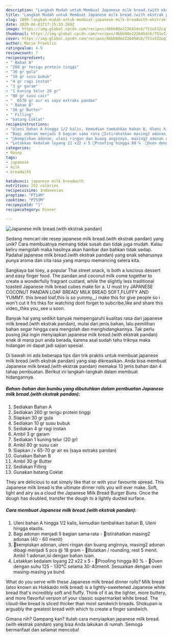```yaml
---
description: "Langkah Mudah untuk Membuat Japanese milk bread.(with ekstrak pandan) yang Menggugah Selera"
title: "Langkah Mudah untuk Membuat Japanese milk bread.(with ekstrak pandan) yang Menggugah Selera"
slug: 1896-langkah-mudah-untuk-membuat-japanese-milk-breadwith-ekstrak-pandan-yang-menggugah-selera
date: 2020-06-01T17:15:33.269Z
image: https://img-global.cpcdn.com/recipes/4bbb88e222645dc6/751x532cq70/japanese-milk-breadwith-ekstrak-pandan-foto-resep-utama.jpg
thumbnail: https://img-global.cpcdn.com/recipes/4bbb88e222645dc6/751x532cq70/japanese-milk-breadwith-ekstrak-pandan-foto-resep-utama.jpg
cover: https://img-global.cpcdn.com/recipes/4bbb88e222645dc6/751x532cq70/japanese-milk-breadwith-ekstrak-pandan-foto-resep-utama.jpg
author: Marie Franklin
ratingvalue: 4.9
reviewcount: 7
recipeingredient:
- " Bahan A"
- "260 gr terigu protein tinggi"
- "30 gr gula"
- "10 gr susu bubuk"
- "4 gr ragi instan"
- "3 gr garam"
- "1 kuning telur 20 gr"
- "80 gr susu cair"
- "  6570 gr air es saya extraks pandan"
- " Bahan B"
- "30 gr Butter"
- " Filling"
- "batang Coklat"
recipeinstructions:
- "Uleni bahan A hingga 1/2 kalis, kemudian tambahkan bahan B, Uleni hingga elastis."
- "Bagi adonan menjadi 5 bagian sama rata 🍞Istirahatkan masing2 adonan (40 - 60 menit)"
- "🍞kempiskan adonan, uleni ringan dan buang anginnya, masing2 adonan dibagi menjadi 5 pcs @ 18 gram  🍞Bulatkan / rounding, rest 5 menit. Ambil 1 adonan,isi dengan bahan isian."
- "Letakkan kedalam loyang 22 x22 x 5 🍞Proofing hingga 80 %  🍞Oven dengan suhu 125 - 130°C selama 30-40menit. Sesuaikan dengan oven masing-masing ya bund."
categories:
- Resep
tags:
- japanese
- milk
- breadwith

katakunci: japanese milk breadwith 
nutrition: 252 calories
recipecuisine: Indonesian
preptime: "PT14M"
cooktime: "PT53M"
recipeyield: "1"
recipecategory: Dinner

---
```



![Japanese milk bread.(with ekstrak pandan)](https://img-global.cpcdn.com/recipes/4bbb88e222645dc6/751x532cq70/japanese-milk-breadwith-ekstrak-pandan-foto-resep-utama.jpg)

Sedang mencari ide resep japanese milk bread.(with ekstrak pandan) yang unik? Cara membuatnya memang tidak susah dan tidak juga mudah. Kalau keliru mengolah maka hasilnya akan hambar dan bahkan tidak sedap. Padahal japanese milk bread.(with ekstrak pandan) yang enak seharusnya punya aroma dan cita rasa yang mampu memancing selera kita.

Sangkaya bai toey, a popular Thai street snack, is both a luscious dessert and easy finger food. The pandan and coconut milk come together to create a wonderfully fragrant custard, while the slightly less traditional toasted Japanese milk bread cubes make for a. U must try JAPANESE COCONUT PANDAN LOAF BREAD/ MILK BREAD SOFT,FLUFFY AND YUMMY. this bread loaf,this is so yummy,,,i make this for give people so i won&#39;t cut it frs thks for watching dont forget to subcribe,like and share this video,,thks you,,see u soon.

Banyak hal yang sedikit banyak mempengaruhi kualitas rasa dari japanese milk bread.(with ekstrak pandan), mulai dari jenis bahan, lalu pemilihan bahan segar hingga cara mengolah dan menghidangkannya. Tak perlu pusing jika ingin menyiapkan japanese milk bread.(with ekstrak pandan) enak di mana pun anda berada, karena asal sudah tahu triknya maka hidangan ini dapat jadi sajian spesial.


Di bawah ini ada beberapa tips dan trik praktis untuk membuat japanese milk bread.(with ekstrak pandan) yang siap dikreasikan. Anda bisa membuat Japanese milk bread.(with ekstrak pandan) memakai 13 jenis bahan dan 4 tahap pembuatan. Berikut ini langkah-langkah dalam membuat hidangannya.

<!--inarticleads1-->

##### Bahan-bahan dan bumbu yang dibutuhkan dalam pembuatan Japanese milk bread.(with ekstrak pandan):

1. Sediakan  Bahan A
1. Sediakan 260 gr terigu protein tinggi
1. Siapkan 30 gr gula
1. Sediakan 10 gr susu bubuk
1. Sediakan 4 gr ragi instan
1. Ambil 3 gr garam
1. Sediakan 1 kuning telur (20 gr)
1. Ambil 80 gr susu cair
1. Siapkan  /+ 65-70 gr air es (saya extraks pandan)
1. Gunakan  Bahan B
1. Ambil 30 gr Butter
1. Sediakan  Filling
1. Gunakan batang Coklat


They are delicious to eat simply like that or with your favourite spread. This Japanese milk bread is the ultimate dinner rolls you will ever make. Soft, light and airy as a cloud the Japanese Milk Bread Burger Buns. Once the dough has doubled, transfer the dough to a lightly dusted surface. 

<!--inarticleads2-->

##### Cara membuat Japanese milk bread.(with ekstrak pandan):

1. Uleni bahan A hingga 1/2 kalis, kemudian tambahkan bahan B, Uleni hingga elastis.
1. Bagi adonan menjadi 5 bagian sama rata - 🍞Istirahatkan masing2 adonan (40 - 60 menit)
1. 🍞kempiskan adonan, uleni ringan dan buang anginnya, masing2 adonan dibagi menjadi 5 pcs @ 18 gram  - 🍞Bulatkan / rounding, rest 5 menit. Ambil 1 adonan,isi dengan bahan isian.
1. Letakkan kedalam loyang 22 x22 x 5 - 🍞Proofing hingga 80 %  - 🍞Oven dengan suhu 125 - 130°C selama 30-40menit. Sesuaikan dengan oven masing-masing ya bund.


What do you serve with these Japanese milk bread dinner rolls? Milk bread (also known as Hokkaido milk bread) is a lightly-sweetened Japanese white bread that&#39;s incredibly soft and fluffy. Think of it as the lighter, more buttery, and more flavorful version of your classic supermarket white bread. The cloud-like bread is sliced thicker than most sandwich breads. Shokupan is arguably the greatest bread with which to create a finger sandwich. 

Gimana nih? Gampang kan? Itulah cara menyiapkan japanese milk bread.(with ekstrak pandan) yang bisa Anda lakukan di rumah. Semoga bermanfaat dan selamat mencoba!
